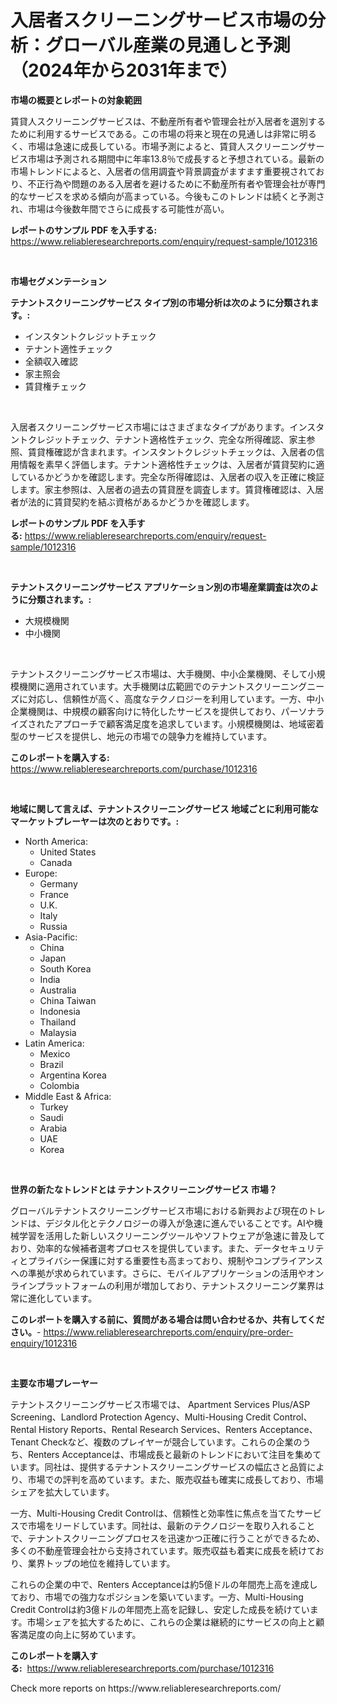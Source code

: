 <p><h1>入居者スクリーニングサービス市場の分析：グローバル産業の見通しと予測（2024年から2031年まで）</h1></p><p><strong>市場の概要とレポートの対象範囲</strong></p>
<p><p>賃貸人スクリーニングサービスは、不動産所有者や管理会社が入居者を選別するために利用するサービスである。この市場の将来と現在の見通しは非常に明るく、市場は急速に成長している。市場予測によると、賃貸人スクリーニングサービス市場は予測される期間中に年率13.8％で成長すると予想されている。最新の市場トレンドによると、入居者の信用調査や背景調査がますます重要視されており、不正行為や問題のある入居者を避けるために不動産所有者や管理会社が専門的なサービスを求める傾向が高まっている。今後もこのトレンドは続くと予測され、市場は今後数年間でさらに成長する可能性が高い。</p></p>
<p><strong>レポートのサンプル PDF を入手する:</strong> <a href="https://www.reliableresearchreports.com/enquiry/request-sample/1012316">https://www.reliableresearchreports.com/enquiry/request-sample/1012316</a></p>
<p>&nbsp;</p>
<p><strong>市場セグメンテーション</strong></p>
<p><strong>テナントスクリーニングサービス タイプ別の市場分析は次のように分類されます。:</strong></p>
<p><ul><li>インスタントクレジットチェック</li><li>テナント適性チェック</li><li>全額収入確認</li><li>家主照会</li><li>賃貸権チェック</li></ul></p>
<p>&nbsp;</p>
<p><p>入居者スクリーニングサービス市場にはさまざまなタイプがあります。インスタントクレジットチェック、テナント適格性チェック、完全な所得確認、家主参照、賃貸権確認が含まれます。インスタントクレジットチェックは、入居者の信用情報を素早く評価します。テナント適格性チェックは、入居者が賃貸契約に適しているかどうかを確認します。完全な所得確認は、入居者の収入を正確に検証します。家主参照は、入居者の過去の賃貸歴を調査します。賃貸権確認は、入居者が法的に賃貸契約を結ぶ資格があるかどうかを確認します。</p></p>
<p><strong>レポートのサンプル PDF を入手する:</strong>&nbsp;<a href="https://www.reliableresearchreports.com/enquiry/request-sample/1012316">https://www.reliableresearchreports.com/enquiry/request-sample/1012316</a></p>
<p>&nbsp;</p>
<p><strong> テナントスクリーニングサービス アプリケーション別の市場産業調査は次のように分類されます。:</strong></p>
<p><ul><li>大規模機関</li><li>中小機関</li></ul></p>
<p>&nbsp;</p>
<p><p>テナントスクリーニングサービス市場は、大手機関、中小企業機関、そして小規模機関に適用されています。大手機関は広範囲でのテナントスクリーニングニーズに対応し、信頼性が高く、高度なテクノロジーを利用しています。一方、中小企業機関は、中規模の顧客向けに特化したサービスを提供しており、パーソナライズされたアプローチで顧客満足度を追求しています。小規模機関は、地域密着型のサービスを提供し、地元の市場での競争力を維持しています。</p></p>
<p><strong>このレポートを購入する:</strong>&nbsp; <a href="https://www.reliableresearchreports.com/purchase/1012316">https://www.reliableresearchreports.com/purchase/1012316</a></p>
<p>&nbsp;</p>
<p><strong>地域に関して言えば、テナントスクリーニングサービス 地域ごとに利用可能なマーケットプレーヤーは次のとおりです。:</strong></p>
<p><ul>
    <li>
        North America:
        <ul>
            <li>United States</li>
            <li>Canada</li>
        </ul>
    </li>
    <li>
        Europe:
        <ul>
            <li>Germany</li>
            <li>France</li>
            <li>U.K.</li>
            <li>Italy</li>
            <li>Russia</li>
        </ul>
    </li>
    <li>
        Asia-Pacific:
        <ul>
            <li>China</li>
            <li>Japan</li>
            <li>South Korea</li>
            <li>India</li>
            <li>Australia</li>
            <li>China Taiwan</li>
            <li>Indonesia</li>
            <li>Thailand</li>
            <li>Malaysia</li>
        </ul>
    </li>
    <li>
        Latin America:
        <ul>
            <li>Mexico</li>
            <li>Brazil</li>
            <li>Argentina Korea</li>
            <li>Colombia</li>
        </ul>
    </li>
    <li>
        Middle East & Africa:
        <ul>
            <li>Turkey</li>
            <li>Saudi</li>
            <li>Arabia</li>
            <li>UAE</li>
            <li>Korea</li>
        </ul>
    </li>
    </ul></p>
<p>&nbsp;</p>
<p><strong>世界の新たなトレンドとは テナントスクリーニングサービス 市場？</strong></p>
<p><p>グローバルテナントスクリーニングサービス市場における新興および現在のトレンドは、デジタル化とテクノロジーの導入が急速に進んでいることです。AIや機械学習を活用した新しいスクリーニングツールやソフトウェアが急速に普及しており、効率的な候補者選考プロセスを提供しています。また、データセキュリティとプライバシー保護に対する重要性も高まっており、規制やコンプライアンスへの準拠が求められています。さらに、モバイルアプリケーションの活用やオンラインプラットフォームの利用が増加しており、テナントスクリーニング業界は常に進化しています。</p></p>
<p><strong>このレポートを購入する前に、質問がある場合は問い合わせるか、共有してください。</strong>- <a href="https://www.reliableresearchreports.com/enquiry/pre-order-enquiry/1012316">https://www.reliableresearchreports.com/enquiry/pre-order-enquiry/1012316</a></p>
<p>&nbsp;</p>
<p><strong>主要な市場プレーヤー</strong></p>
<p><p>テナントスクリーニングサービス市場では、 Apartment Services Plus/ASP Screening、Landlord Protection Agency、Multi-Housing Credit Control、Rental History Reports、Rental Research Services、Renters Acceptance、Tenant Checkなど、複数のプレイヤーが競合しています。これらの企業のうち、Renters Acceptanceは、市場成長と最新のトレンドにおいて注目を集めています。同社は、提供するテナントスクリーニングサービスの幅広さと品質により、市場での評判を高めています。また、販売収益も確実に成長しており、市場シェアを拡大しています。</p><p>一方、Multi-Housing Credit Controlは、信頼性と効率性に焦点を当てたサービスで市場をリードしています。同社は、最新のテクノロジーを取り入れることで、テナントスクリーニングプロセスを迅速かつ正確に行うことができるため、多くの不動産管理会社から支持されています。販売収益も着実に成長を続けており、業界トップの地位を維持しています。</p><p>これらの企業の中で、Renters Acceptanceは約5億ドルの年間売上高を達成しており、市場での強力なポジションを築いています。一方、Multi-Housing Credit Controlは約3億ドルの年間売上高を記録し、安定した成長を続けています。市場シェアを拡大するために、これらの企業は継続的にサービスの向上と顧客満足度の向上に努めています。</p></p>
<p><strong>このレポートを購入する:</strong>&nbsp;&nbsp;<a href="https://www.reliableresearchreports.com/purchase/1012316">https://www.reliableresearchreports.com/purchase/1012316</a></p>
<p>Check more reports on https://www.reliableresearchreports.com/</p>